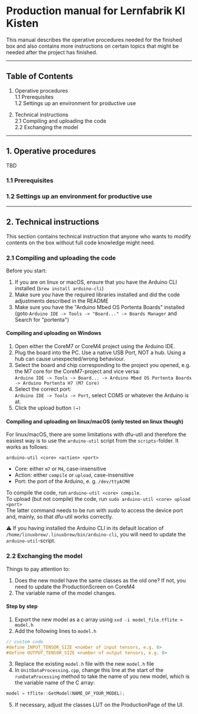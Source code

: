 # Production manual for Lernfabrik KI Kisten
This manual describes the operative procedures needed for the finished box and also contains more instructions on certain topics that might be needed after the project has finished.

---

## Table of Contents
1. Operative procedures<br/>
    1.1 Prerequisites<br/>
    1.2 Settings up an environment for productive use<br/>

2. Technical instructions<br/>
    2.1 Compiling and uploading the code<br/>
    2.2 Exchanging the model<br/>


---

## 1. Operative procedures
TBD

### 1.1 Prerequisites

### 1.2 Settings up an environment for productive use


---

## 2. Technical instructions
This section contains technical instruction that anyone who wants to modify contents on the box without full code knowledge might need.

### 2.1 Compiling and uploading the code
Before you start:

1. If you are on linux or macOS, ensure that you have the Arduino CLI installed (`brew install arduino-cli`)
2. Make sure you have the required libraries installed and did the code adjustments described in the README
3. Make sure you have the "Arduino Mbed OS Portenta Boards" installed (goto `Arduino IDE -> Tools -> "Board..." -> Boards Manager` and Search for "portenta")

#### Compiling and uploading on Windows

1. Open either the CoreM7 or CoreM4 project using the Arduino IDE.
2. Plug the board into the PC. Use a native USB Port, NOT a hub. Using a hub can cause unexpected/wrong behaviour.
3. Select the board and chip corresponding to the project you opened, e.g. the M7 core for the CoreM7-project and vice versa:<br/>
    `Arduino IDE -> Tools -> Board... -> Arduino Mbed OS Portenta Boards -> Arduino Portenta H7 (M7 Core)`
4. Select the correct port:<br/>
    `Arduino IDE -> Tools -> Port`, select COM5 or whatever the Arduino is at.
5. Click the upload button `(➔)`

#### Compiling and uploading on linux/macOS (only tested on linux though)

For linux/macOS, there are some limitations with dfu-util and therefore the easiest way is to use the `arduino-util` script from the `scripts`-folder. It works as follows:

`arduino-util <core> <action> <port>`

- Core: either `m7` or `M4`, case-insensitive
- Action: either `compile` or `upload`, case-insensitive
- Port: the port of the Arduino, e. g. `/dev/ttyACM0`

To compile the code, run `arduino-util <core> compile`.<br/>
To upload (but not compile) the code, run `sudo arduino-util <core> upload <port>`<br/>
The latter command needs to be run with _sudo_ to access the device port and, mainly, so that dfu-util works correctly.

:warning: If you having installed the Arduino CLI in its default location of `/home/linuxbrew/.linuxbrew/bin/arduino-cli`, you will need to update the `arduino-util`-script.

### 2.2 Exchanging the model
Things to pay attention to:

1. Does the new model have the same classes as the old one? If not, you need to update the ProductionScreen on CoreM4
2. The variable name of the model changes.

#### Step by step
1. Export the new model as a c array using `xxd -i model_file.tflite > model.h`
2. Add the following lines to `model.h`

```c
// custom code
#define INPUT_TENSOR_SIZE <number of input tensors, e.g. 6>
#define OUTPUT_TENSOR_SIZE <number of output tensors, e.g. 8>
```

3. Replace the existing `model.h` file with the new `model.h` file
4. In `UnitDataProcessing.cpp`, change this line at the start of the `runDataProcessing` method to take the name of you new model, which is the variable name of the C array:

```c++
model = tflite::GetModel(NAME_OF_YOUR_MODEL);
```

5. If necessary, adjust the classes LUT on the ProductionPage of the UI.
